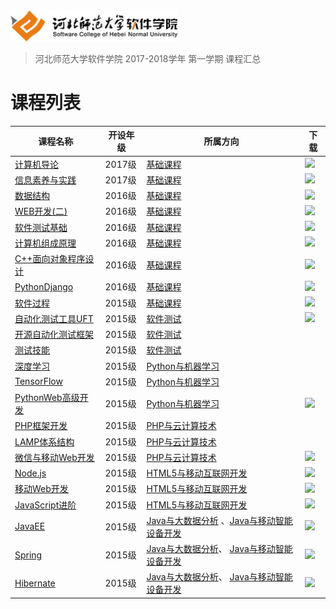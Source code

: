 <img src="./image/logo.png" height="50" /> 

> 河北师范大学软件学院 2017-2018学年 第一学期 课程汇总


# 课程列表

|课程名称|开设年级|所属方向|下载|
|-------|-------|-------|-------|
|[计算机导论](https://github.com/edu2act/course-computerIntroduction/tree/2017-2018-1st)|2017级|[基础课程](./基础课程/)|[![](https://img.shields.io/badge/term-2017--2018--1st-green.svg)](https://github.com/edu2act/course-computerIntroduction/releases/tag/2017-2018-1st)|
|[信息素养与实践](https://github.com/edu2act/course-informationliteracy/tree/2017-2018-1st)|2017级|[基础课程](./基础课程/)|[![](https://img.shields.io/badge/term-2017--2018--1st-green.svg)](https://github.com/edu2act/course-informationliteracy/releases/tag/2017-2018-1st)|
|[数据结构](https://github.com/edu2act/course-datastructure/tree/2017-2018-1st)|2016级|[基础课程](./基础课程/)|[![](https://img.shields.io/badge/term-2017--2018--1st-green.svg)](https://github.com/edu2act/course-datastructure/releases/tag/2017-2018-1st)|
|[WEB开发(二)](https://github.com/edu2act/course-web2/tree/2017-2018-1st)|2016级|[基础课程](./基础课程/)|[![](https://img.shields.io/badge/term-2017--2018--1st-green.svg)](https://github.com/edu2act/course-web2/releases/tag/2017-2018-1st)|
|[软件测试基础](https://github.com/edu2act/course-foundation-software-tesing/tree/2017-2018-1st)|2016级|[基础课程](./基础课程/)|[![](https://img.shields.io/badge/term-2017--2018--1st-green.svg)](https://github.com/edu2act/course-foundation-software-tesing/releases/tag/2017-2018-1st)|
|[计算机组成原理](https://github.com/edu2act/course-computer-organization/tree/2017-2018-1st)|2016级|[基础课程](./基础课程/)|[![](https://img.shields.io/badge/term-2017--2018--1st-green.svg)](https://github.com/edu2act/course-computer-organization/releases/tag/2017-2018-1st)|
|[C++面向对象程序设计](https://github.com/edu2act/course-cpp/tree/2017-2018-1st)|2016级|[基础课程](./基础课程/)|[![](https://img.shields.io/badge/term-2017--2018--1st-green.svg)](https://github.com/edu2act/course-cpp/releases/tag/2017-2018-1st)|
|[PythonDjango](https://github.com/edu2act/course-python-django/tree/2017-2018-1st)|2016级|[基础课程](./基础课程/)|[![](https://img.shields.io/badge/term-2017--2018--1st-green.svg)](https://github.com/edu2act/course-python-django/releases/tag/2017-2018-1st)|
|[软件过程](https://github.com/edu2act/course-softwarprocess/tree/2017-2018-1st)|2015级|[基础课程](./基础课程/)|[![](https://img.shields.io/badge/term-2017--2018--1st-green.svg)](https://github.com/edu2act/course-softwarprocess/releases/tag/2017-2018-1st)|
|[自动化测试工具UFT](https://github.com/edu2act/course-uft/tree/2017-2018-1st)|2015级|[软件测试](./软件测试/)|[![](https://img.shields.io/badge/term-2017--2018--1st-green.svg)](https://github.com/edu2act/course-uft/releases/tag/2017-2018-1st)|
|[开源自动化测试框架](https://github.com/edu2act/2017-2018_1st_WebDriver)|2015级|[软件测试](./软件测试/)| |
|[测试技能](https://github.com/edu2act/2017-2018_1st_Testing-technique)|2015级|[软件测试](./软件测试/)| |
|[深度学习](https://github.com/edu2act/2017-2018_1st_DeepLearning)|2015级|[Python与机器学习](./Python与机器学习/)| |
|[TensorFlow](https://github.com/edu2act/2017-2018_1st_TensorFlow)|2015级|[Python与机器学习](./Python与机器学习/)| |
|[PythonWeb高级开发](https://github.com/edu2act/course-python-web-high/tree/2017-2018-1st)|2015级|[Python与机器学习](./Python与机器学习/)|[![](https://img.shields.io/badge/term-2017--2018--1st-green.svg)](https://github.com/edu2act/course-python-web-high/releases/tag/2017-2018-1st)|
|[PHP框架开发](https://github.com/edu2act/2017-2018_1st_PHP-Framework-Development)|2015级|[PHP与云计算技术](./PHP与云计算技术/)| |
|[LAMP体系结构](https://github.com/edu2act/2017-2018_1st_LAMP)|2015级|[PHP与云计算技术](./PHP与云计算技术/)| |
|[微信与移动Web开发](https://github.com/edu2act/course-wechat-web-programming/tree/2017-2018-1st)|2015级|[PHP与云计算技术](./PHP与云计算技术/)|[![](https://img.shields.io/badge/term-2017--2018--1st-green.svg)](https://github.com/edu2act/course-wechat-web-programming/releases/tag/2017-2018-1st)|
|[Node.js](https://github.com/edu2act/course-nodejs/tree/2017-2018-1st)|2015级|[HTML5与移动互联网开发](./HTML5与移动互联网开发)|[![](https://img.shields.io/badge/term-2017--2018--1st-green.svg)](https://github.com/edu2act/course-nodejs/releases/tag/2017-2018-1st)|
|[移动Web开发](https://github.com/edu2act/course-mobile-web/tree/2017-2018-1st)|2015级|[HTML5与移动互联网开发](./HTML5与移动互联网开发)|[![](https://img.shields.io/badge/term-2017--2018--1st-green.svg)](https://github.com/edu2act/course-mobile-web/releases/tag/2017-2018-1st)|
|[JavaScript进阶](https://github.com/edu2act/course-javascript-advanced/tree/2017-2018-1st)|2015级|[HTML5与移动互联网开发](./HTML5与移动互联网开发)|[![](https://img.shields.io/badge/term-2017--2018--1st-green.svg)](https://github.com/edu2act/course-javascript-advanced/releases/tag/2017-2018-1st)|
|[JavaEE](https://github.com/edu2act/course-javaee/tree/2017-2018-1st)|2015级|[Java与大数据分析](./Java与大数据分析/) 、[Java与移动智能设备开发](./Java与移动智能设备开发)|[![](https://img.shields.io/badge/term-2017--2018--1st-green.svg)](https://github.com/edu2act/course-javaee/releases/tag/2017-2018-1st)|
|[Spring](https://github.com/edu2act/course-spring/tree/2017-2018-1st)|2015级|[Java与大数据分析](./Java与大数据分析/)、 [Java与移动智能设备开发](./Java与移动智能设备开发)|[![](https://img.shields.io/badge/term-2017--2018--1st-green.svg)](https://github.com/edu2act/course-spring/releases/tag/2017-2018-1st)|
|[Hibernate](https://github.com/edu2act/course-hibernate/tree/2017-2018-1st)|2015级|[Java与大数据分析](./Java与大数据分析/)、 [Java与移动智能设备开发](./Java与移动智能设备开发)|[![](https://img.shields.io/badge/term-2017--2018--1st-green.svg)](https://github.com/edu2act/course-hibernate/releases/tag/2017-2018-1st)|



<!--
- Java与大数据分析
- HTML5与移动互联网开发
- Java与移动智能设备开发
- PHP与云计算技术
- Python与机器学习
- 软件测试
-->